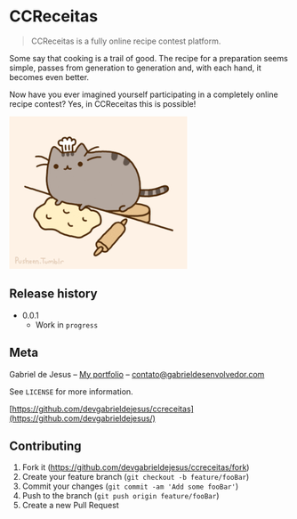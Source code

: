 # CCReceitas

> CCReceitas is a fully online recipe contest platform.

Some say that cooking is a trail of good. The recipe for a preparation seems simple, passes from generation to generation and, with each hand, it becomes even better.

Now have you ever imagined yourself participating in a completely online recipe contest? Yes, in CCReceitas this is possible!

![](public/assets/social-preview.gif)


## Release history

* 0.0.1
    * Work in `progress`

## Meta

Gabriel de Jesus – [My portfolio](https://gabrieldesenvolvedor.com/) – contato@gabrieldesenvolvedor.com

See `LICENSE` for more information.

[https://github.com/devgabrieldejesus/ccreceitas](https://github.com/devgabrieldejesus/)

## Contributing

1. Fork it (<https://github.com/devgabrieldejesus/ccreceitas/fork>)
2. Create your feature branch (`git checkout -b feature/fooBar`)
3. Commit your changes (`git commit -am 'Add some fooBar'`)
4. Push to the branch (`git push origin feature/fooBar`)
5. Create a new Pull Request
